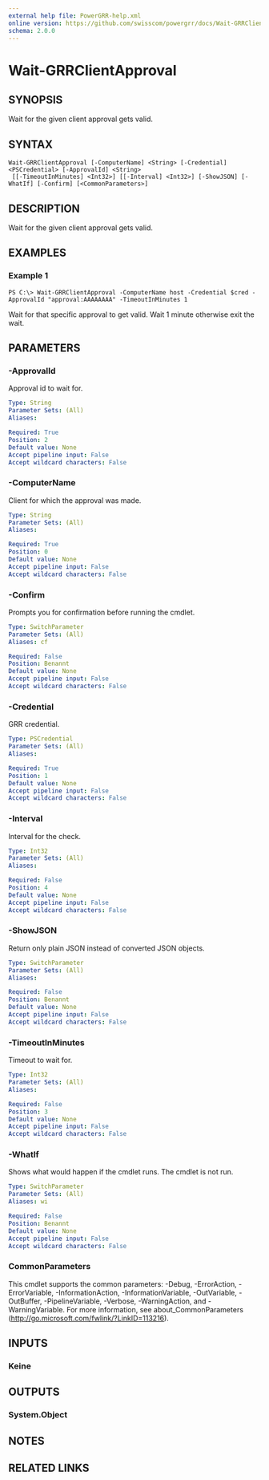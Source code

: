 ```yaml
---
external help file: PowerGRR-help.xml
online version: https://github.com/swisscom/powergrr/docs/Wait-GRRClientApproval.md
schema: 2.0.0
---
```


# Wait-GRRClientApproval

## SYNOPSIS
Wait for the given client approval gets valid.

## SYNTAX

```
Wait-GRRClientApproval [-ComputerName] <String> [-Credential] <PSCredential> [-ApprovalId] <String>
 [[-TimeoutInMinutes] <Int32>] [[-Interval] <Int32>] [-ShowJSON] [-WhatIf] [-Confirm] [<CommonParameters>]
```

## DESCRIPTION
Wait for the given client approval gets valid.

## EXAMPLES

### Example 1
```
PS C:\> Wait-GRRClientApproval -ComputerName host -Credential $cred -ApprovalId "approval:AAAAAAAA" -TimeoutInMinutes 1
```

Wait for that specific approval to get valid. Wait 1 minute otherwise exit the
wait.

## PARAMETERS

### -ApprovalId
Approval id to wait for.

```yaml
Type: String
Parameter Sets: (All)
Aliases: 

Required: True
Position: 2
Default value: None
Accept pipeline input: False
Accept wildcard characters: False
```

### -ComputerName
Client for which the approval was made.

```yaml
Type: String
Parameter Sets: (All)
Aliases: 

Required: True
Position: 0
Default value: None
Accept pipeline input: False
Accept wildcard characters: False
```

### -Confirm
Prompts you for confirmation before running the cmdlet.

```yaml
Type: SwitchParameter
Parameter Sets: (All)
Aliases: cf

Required: False
Position: Benannt
Default value: None
Accept pipeline input: False
Accept wildcard characters: False
```

### -Credential
GRR credential.

```yaml
Type: PSCredential
Parameter Sets: (All)
Aliases: 

Required: True
Position: 1
Default value: None
Accept pipeline input: False
Accept wildcard characters: False
```

### -Interval
Interval for the check.

```yaml
Type: Int32
Parameter Sets: (All)
Aliases: 

Required: False
Position: 4
Default value: None
Accept pipeline input: False
Accept wildcard characters: False
```

### -ShowJSON
Return only plain JSON instead of converted JSON objects.

```yaml
Type: SwitchParameter
Parameter Sets: (All)
Aliases: 

Required: False
Position: Benannt
Default value: None
Accept pipeline input: False
Accept wildcard characters: False
```

### -TimeoutInMinutes
Timeout to wait for.

```yaml
Type: Int32
Parameter Sets: (All)
Aliases: 

Required: False
Position: 3
Default value: None
Accept pipeline input: False
Accept wildcard characters: False
```

### -WhatIf
Shows what would happen if the cmdlet runs.
The cmdlet is not run.

```yaml
Type: SwitchParameter
Parameter Sets: (All)
Aliases: wi

Required: False
Position: Benannt
Default value: None
Accept pipeline input: False
Accept wildcard characters: False
```

### CommonParameters
This cmdlet supports the common parameters: -Debug, -ErrorAction, -ErrorVariable, -InformationAction, -InformationVariable, -OutVariable, -OutBuffer, -PipelineVariable, -Verbose, -WarningAction, and -WarningVariable. For more information, see about_CommonParameters (http://go.microsoft.com/fwlink/?LinkID=113216).

## INPUTS

### Keine

## OUTPUTS

### System.Object

## NOTES

## RELATED LINKS


